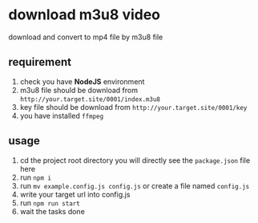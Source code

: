 # download m3u8 video

download and convert to mp4 file by m3u8 file

## requirement

1. check you have **NodeJS** environment
1. m3u8 file should be download from `http://your.target.site/0001/index.m3u8`
1. key file should be download from `http://your.target.site/0001/key`
1. you have installed `ffmpeg`

## usage

1. cd the project root directory you will directly see the `package.json` file here
1. run `npm i`
1. run `mv example.config.js config.js` or create a file named `config.js`
1. write your target url into config.js
1. run `npm run start`
1. wait the tasks done
